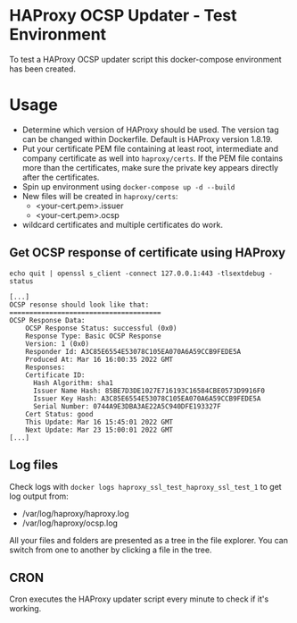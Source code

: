 # HAProxy OCSP Updater - Test Environment

To test a HAProxy OCSP updater script this docker-compose environment has been created.

# Usage
* Determine which version of HAProxy should be used. The version tag can be changed within Dockerfile. Default is HAProxy version 1.8.19.
* Put your certificate PEM file containing at least root, intermediate and company certificate as well into `haproxy/certs`. If the PEM file contains more than the certificates, make sure the private key appears directly after the certificates.
* Spin up environment using `docker-compose up -d --build`
* New files will be created in `haproxy/certs`:
	* <your-cert.pem>.issuer
	* <your-cert.pem>.ocsp
* wildcard certificates and multiple certificates do work.

## Get OCSP response of certificate using HAProxy
`echo quit | openssl s_client -connect 127.0.0.1:443 -tlsextdebug -status`

```
[...]
OCSP resonse should look like that:
======================================
OCSP Response Data:
    OCSP Response Status: successful (0x0)
    Response Type: Basic OCSP Response
    Version: 1 (0x0)
    Responder Id: A3C85E6554E53078C105EA070A6A59CCB9FEDE5A
    Produced At: Mar 16 16:00:35 2022 GMT
    Responses:
    Certificate ID:
      Hash Algorithm: sha1
      Issuer Name Hash: 85BE7D3DE1027E716193C16584CBE0573D9916F0
      Issuer Key Hash: A3C85E6554E53078C105EA070A6A59CCB9FEDE5A
      Serial Number: 0744A9E3DBA3AE22A5C940DFE193327F
    Cert Status: good
    This Update: Mar 16 15:45:01 2022 GMT
    Next Update: Mar 23 15:00:01 2022 GMT
[...]
```

## Log files
Check logs with `docker logs haproxy_ssl_test_haproxy_ssl_test_1` to get log output from:
* /var/log/haproxy/haproxy.log
* /var/log/haproxy/ocsp.log

All your files and folders are presented as a tree in the file explorer. You can switch from one to another by clicking a file in the tree.

## CRON
Cron executes the HAProxy updater script every minute to check if it's working.
